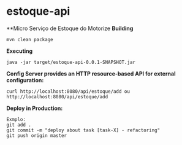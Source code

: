 # estoque-api

**Micro Serviço de Estoque do Motorize
**Building**

    mvn clean package
    
**Executing**
    
    java -jar target/estoque-api-0.0.1-SNAPSHOT.jar


**Config Server provides an HTTP resource-based API for external configuration:**

    curl http://localhost:8080/api/estoque/add ou
    http://localhost:8080/api/estoque/add  
    
**Deploy in Production:**

    Exmplo: 
    git add .
    git commit -m "deploy about task [task-X] - refactoring"
    git push origin master

